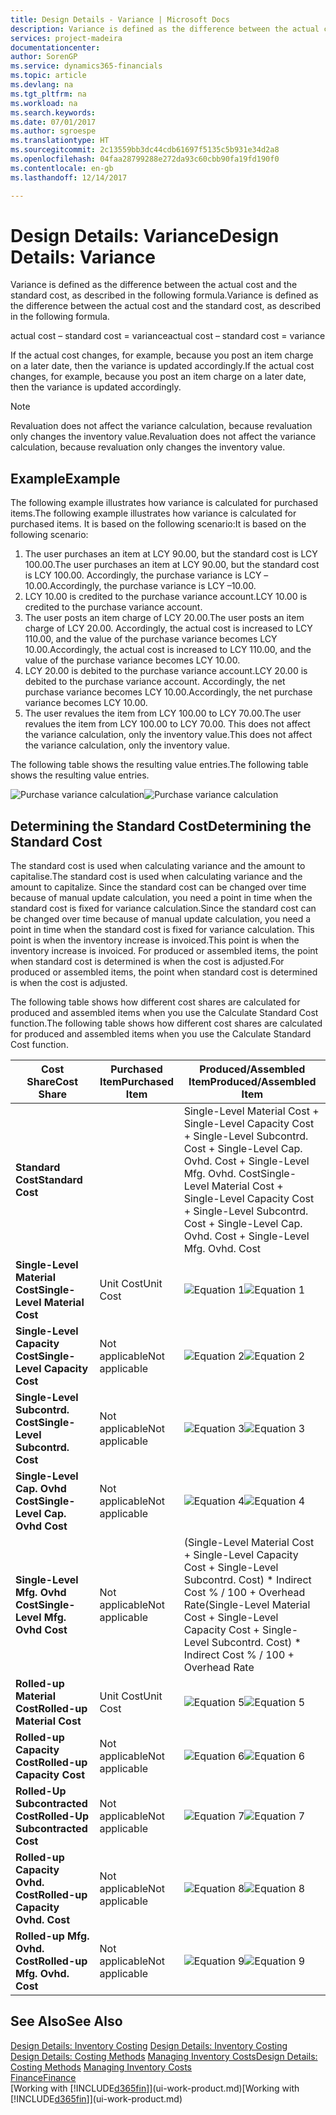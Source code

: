 ```yaml
---
title: Design Details - Variance | Microsoft Docs
description: Variance is defined as the difference between the actual cost and the standard cost, as described in the following formula.
services: project-madeira
documentationcenter: 
author: SorenGP
ms.service: dynamics365-financials
ms.topic: article
ms.devlang: na
ms.tgt_pltfrm: na
ms.workload: na
ms.search.keywords: 
ms.date: 07/01/2017
ms.author: sgroespe
ms.translationtype: HT
ms.sourcegitcommit: 2c13559bb3dc44cdb61697f5135c5b931e34d2a8
ms.openlocfilehash: 04faa28799288e272da93c60cbb90fa19fd190f0
ms.contentlocale: en-gb
ms.lasthandoff: 12/14/2017

---
```

# <a name="design-details-variance"></a><span data-ttu-id="f1eb4-103">Design Details: Variance</span><span class="sxs-lookup"><span data-stu-id="f1eb4-103">Design Details: Variance</span></span>
<span data-ttu-id="f1eb4-104">Variance is defined as the difference between the actual cost and the standard cost, as described in the following formula.</span><span class="sxs-lookup"><span data-stu-id="f1eb4-104">Variance is defined as the difference between the actual cost and the standard cost, as described in the following formula.</span></span>  

 <span data-ttu-id="f1eb4-105">actual cost – standard cost = variance</span><span class="sxs-lookup"><span data-stu-id="f1eb4-105">actual cost – standard cost = variance</span></span>  

 <span data-ttu-id="f1eb4-106">If the actual cost changes, for example, because you post an item charge on a later date, then the variance is updated accordingly.</span><span class="sxs-lookup"><span data-stu-id="f1eb4-106">If the actual cost changes, for example, because you post an item charge on a later date, then the variance is updated accordingly.</span></span>  

> [!NOTE]  
>  <span data-ttu-id="f1eb4-107">Revaluation does not affect the variance calculation, because revaluation only changes the inventory value.</span><span class="sxs-lookup"><span data-stu-id="f1eb4-107">Revaluation does not affect the variance calculation, because revaluation only changes the inventory value.</span></span>  

## <a name="example"></a><span data-ttu-id="f1eb4-108">Example</span><span class="sxs-lookup"><span data-stu-id="f1eb4-108">Example</span></span>  
 <span data-ttu-id="f1eb4-109">The following example illustrates how variance is calculated for purchased items.</span><span class="sxs-lookup"><span data-stu-id="f1eb4-109">The following example illustrates how variance is calculated for purchased items.</span></span> <span data-ttu-id="f1eb4-110">It is based on the following scenario:</span><span class="sxs-lookup"><span data-stu-id="f1eb4-110">It is based on the following scenario:</span></span>  

1.  <span data-ttu-id="f1eb4-111">The user purchases an item at LCY 90.00, but the standard cost is LCY 100.00.</span><span class="sxs-lookup"><span data-stu-id="f1eb4-111">The user purchases an item at LCY 90.00, but the standard cost is LCY 100.00.</span></span> <span data-ttu-id="f1eb4-112">Accordingly, the purchase variance is LCY –10.00.</span><span class="sxs-lookup"><span data-stu-id="f1eb4-112">Accordingly, the purchase variance is LCY –10.00.</span></span>  
2.  <span data-ttu-id="f1eb4-113">LCY 10.00 is credited to the purchase variance account.</span><span class="sxs-lookup"><span data-stu-id="f1eb4-113">LCY 10.00 is credited to the purchase variance account.</span></span>  
3.  <span data-ttu-id="f1eb4-114">The user posts an item charge of LCY 20.00.</span><span class="sxs-lookup"><span data-stu-id="f1eb4-114">The user posts an item charge of LCY 20.00.</span></span> <span data-ttu-id="f1eb4-115">Accordingly, the actual cost is increased to LCY 110.00, and the value of the purchase variance becomes LCY 10.00.</span><span class="sxs-lookup"><span data-stu-id="f1eb4-115">Accordingly, the actual cost is increased to LCY 110.00, and the value of the purchase variance becomes LCY 10.00.</span></span>  
4.  <span data-ttu-id="f1eb4-116">LCY 20.00 is debited to the purchase variance account.</span><span class="sxs-lookup"><span data-stu-id="f1eb4-116">LCY 20.00 is debited to the purchase variance account.</span></span> <span data-ttu-id="f1eb4-117">Accordingly, the net purchase variance becomes LCY 10.00.</span><span class="sxs-lookup"><span data-stu-id="f1eb4-117">Accordingly, the net purchase variance becomes LCY 10.00.</span></span>  
5.  <span data-ttu-id="f1eb4-118">The user revalues the item from LCY 100.00 to LCY 70.00.</span><span class="sxs-lookup"><span data-stu-id="f1eb4-118">The user revalues the item from LCY 100.00 to LCY 70.00.</span></span> <span data-ttu-id="f1eb4-119">This does not affect the variance calculation, only the inventory value.</span><span class="sxs-lookup"><span data-stu-id="f1eb4-119">This does not affect the variance calculation, only the inventory value.</span></span>  

 <span data-ttu-id="f1eb4-120">The following table shows the resulting value entries.</span><span class="sxs-lookup"><span data-stu-id="f1eb4-120">The following table shows the resulting value entries.</span></span>  

 <span data-ttu-id="f1eb4-121">![Purchase variance calculation](media/design_details_inventory_costing_11_purchase_variance.png "design_details_inventory_costing_11_purchase_variance")</span><span class="sxs-lookup"><span data-stu-id="f1eb4-121">![Purchase variance calculation](media/design_details_inventory_costing_11_purchase_variance.png "design_details_inventory_costing_11_purchase_variance")</span></span>  

## <a name="determining-the-standard-cost"></a><span data-ttu-id="f1eb4-122">Determining the Standard Cost</span><span class="sxs-lookup"><span data-stu-id="f1eb4-122">Determining the Standard Cost</span></span>  
 <span data-ttu-id="f1eb4-123">The standard cost is used when calculating variance and the amount to capitalise.</span><span class="sxs-lookup"><span data-stu-id="f1eb4-123">The standard cost is used when calculating variance and the amount to capitalize.</span></span> <span data-ttu-id="f1eb4-124">Since the standard cost can be changed over time because of manual update calculation, you need a point in time when the standard cost is fixed for variance calculation.</span><span class="sxs-lookup"><span data-stu-id="f1eb4-124">Since the standard cost can be changed over time because of manual update calculation, you need a point in time when the standard cost is fixed for variance calculation.</span></span> <span data-ttu-id="f1eb4-125">This point is when the inventory increase is invoiced.</span><span class="sxs-lookup"><span data-stu-id="f1eb4-125">This point is when the inventory increase is invoiced.</span></span> <span data-ttu-id="f1eb4-126">For produced or assembled items, the point when standard cost is determined is when the cost is adjusted.</span><span class="sxs-lookup"><span data-stu-id="f1eb4-126">For produced or assembled items, the point when standard cost is determined is when the cost is adjusted.</span></span>  

 <span data-ttu-id="f1eb4-127">The following table shows how different cost shares are calculated for produced and assembled items when you use the Calculate Standard Cost function.</span><span class="sxs-lookup"><span data-stu-id="f1eb4-127">The following table shows how different cost shares are calculated for produced and assembled items when you use the Calculate Standard Cost function.</span></span>  

|<span data-ttu-id="f1eb4-128">Cost Share</span><span class="sxs-lookup"><span data-stu-id="f1eb4-128">Cost Share</span></span>|<span data-ttu-id="f1eb4-129">Purchased Item</span><span class="sxs-lookup"><span data-stu-id="f1eb4-129">Purchased Item</span></span>|<span data-ttu-id="f1eb4-130">Produced/Assembled Item</span><span class="sxs-lookup"><span data-stu-id="f1eb4-130">Produced/Assembled Item</span></span>|  
|----------------|--------------------|------------------------------|  
|<span data-ttu-id="f1eb4-131">**Standard Cost**</span><span class="sxs-lookup"><span data-stu-id="f1eb4-131">**Standard Cost**</span></span>||<span data-ttu-id="f1eb4-132">Single-Level Material Cost + Single-Level Capacity Cost + Single-Level Subcontrd. Cost + Single-Level Cap. Ovhd. Cost + Single-Level Mfg. Ovhd. Cost</span><span class="sxs-lookup"><span data-stu-id="f1eb4-132">Single-Level Material Cost + Single-Level Capacity Cost + Single-Level Subcontrd. Cost + Single-Level Cap. Ovhd. Cost + Single-Level Mfg. Ovhd. Cost</span></span>|  
|<span data-ttu-id="f1eb4-133">**Single-Level Material Cost**</span><span class="sxs-lookup"><span data-stu-id="f1eb4-133">**Single-Level Material Cost**</span></span>|<span data-ttu-id="f1eb4-134">Unit Cost</span><span class="sxs-lookup"><span data-stu-id="f1eb4-134">Unit Cost</span></span>|<span data-ttu-id="f1eb4-135">![Equation 1](media/design_details_inventory_costing_11_equation_1.png "design_details_inventory_costing_11_equation_1")</span><span class="sxs-lookup"><span data-stu-id="f1eb4-135">![Equation 1](media/design_details_inventory_costing_11_equation_1.png "design_details_inventory_costing_11_equation_1")</span></span>|  
|<span data-ttu-id="f1eb4-136">**Single-Level Capacity Cost**</span><span class="sxs-lookup"><span data-stu-id="f1eb4-136">**Single-Level Capacity Cost**</span></span>|<span data-ttu-id="f1eb4-137">Not applicable</span><span class="sxs-lookup"><span data-stu-id="f1eb4-137">Not applicable</span></span>|<span data-ttu-id="f1eb4-138">![Equation 2](media/design_details_inventory_costing_11_equation_2.png "design_details_inventory_costing_11_equation_2")</span><span class="sxs-lookup"><span data-stu-id="f1eb4-138">![Equation 2](media/design_details_inventory_costing_11_equation_2.png "design_details_inventory_costing_11_equation_2")</span></span>|  
|<span data-ttu-id="f1eb4-139">**Single-Level Subcontrd. Cost**</span><span class="sxs-lookup"><span data-stu-id="f1eb4-139">**Single-Level Subcontrd. Cost**</span></span>|<span data-ttu-id="f1eb4-140">Not applicable</span><span class="sxs-lookup"><span data-stu-id="f1eb4-140">Not applicable</span></span>|<span data-ttu-id="f1eb4-141">![Equation 3](media/design_details_inventory_costing_11_equation_3.png "design_details_inventory_costing_11_equation_3")</span><span class="sxs-lookup"><span data-stu-id="f1eb4-141">![Equation 3](media/design_details_inventory_costing_11_equation_3.png "design_details_inventory_costing_11_equation_3")</span></span>|  
|<span data-ttu-id="f1eb4-142">**Single-Level Cap. Ovhd Cost**</span><span class="sxs-lookup"><span data-stu-id="f1eb4-142">**Single-Level Cap. Ovhd Cost**</span></span>|<span data-ttu-id="f1eb4-143">Not applicable</span><span class="sxs-lookup"><span data-stu-id="f1eb4-143">Not applicable</span></span>|<span data-ttu-id="f1eb4-144">![Equation 4](media/design_details_inventory_costing_11_equation_4.png "design_details_inventory_costing_11_equation_4")</span><span class="sxs-lookup"><span data-stu-id="f1eb4-144">![Equation 4](media/design_details_inventory_costing_11_equation_4.png "design_details_inventory_costing_11_equation_4")</span></span>|  
|<span data-ttu-id="f1eb4-145">**Single-Level Mfg. Ovhd Cost**</span><span class="sxs-lookup"><span data-stu-id="f1eb4-145">**Single-Level Mfg. Ovhd Cost**</span></span>|<span data-ttu-id="f1eb4-146">Not applicable</span><span class="sxs-lookup"><span data-stu-id="f1eb4-146">Not applicable</span></span>|<span data-ttu-id="f1eb4-147">(Single-Level Material Cost + Single-Level Capacity Cost + Single-Level Subcontrd. Cost) \* Indirect Cost % / 100 + Overhead Rate</span><span class="sxs-lookup"><span data-stu-id="f1eb4-147">(Single-Level Material Cost + Single-Level Capacity Cost + Single-Level Subcontrd. Cost) \* Indirect Cost % / 100 + Overhead Rate</span></span>|  
|<span data-ttu-id="f1eb4-148">**Rolled-up Material Cost**</span><span class="sxs-lookup"><span data-stu-id="f1eb4-148">**Rolled-up Material Cost**</span></span>|<span data-ttu-id="f1eb4-149">Unit Cost</span><span class="sxs-lookup"><span data-stu-id="f1eb4-149">Unit Cost</span></span>|<span data-ttu-id="f1eb4-150">![Equation 5](media/design_details_inventory_costing_11_equation_5.png "design_details_inventory_costing_11_equation_5")</span><span class="sxs-lookup"><span data-stu-id="f1eb4-150">![Equation 5](media/design_details_inventory_costing_11_equation_5.png "design_details_inventory_costing_11_equation_5")</span></span>|  
|<span data-ttu-id="f1eb4-151">**Rolled-up Capacity Cost**</span><span class="sxs-lookup"><span data-stu-id="f1eb4-151">**Rolled-up Capacity Cost**</span></span>|<span data-ttu-id="f1eb4-152">Not applicable</span><span class="sxs-lookup"><span data-stu-id="f1eb4-152">Not applicable</span></span>|<span data-ttu-id="f1eb4-153">![Equation 6](media/design_details_inventory_costing_11_equation_6.png "design_details_inventory_costing_11_equation_6")</span><span class="sxs-lookup"><span data-stu-id="f1eb4-153">![Equation 6](media/design_details_inventory_costing_11_equation_6.png "design_details_inventory_costing_11_equation_6")</span></span>|  
|<span data-ttu-id="f1eb4-154">**Rolled-Up Subcontracted Cost**</span><span class="sxs-lookup"><span data-stu-id="f1eb4-154">**Rolled-Up Subcontracted Cost**</span></span>|<span data-ttu-id="f1eb4-155">Not applicable</span><span class="sxs-lookup"><span data-stu-id="f1eb4-155">Not applicable</span></span>|<span data-ttu-id="f1eb4-156">![Equation 7](media/design_details_inventory_costing_11_equation_7.png "design_details_inventory_costing_11_equation_7")</span><span class="sxs-lookup"><span data-stu-id="f1eb4-156">![Equation 7](media/design_details_inventory_costing_11_equation_7.png "design_details_inventory_costing_11_equation_7")</span></span>|  
|<span data-ttu-id="f1eb4-157">**Rolled-up Capacity Ovhd. Cost**</span><span class="sxs-lookup"><span data-stu-id="f1eb4-157">**Rolled-up Capacity Ovhd. Cost**</span></span>|<span data-ttu-id="f1eb4-158">Not applicable</span><span class="sxs-lookup"><span data-stu-id="f1eb4-158">Not applicable</span></span>|<span data-ttu-id="f1eb4-159">![Equation 8](media/design_details_inventory_costing_11_equation_8.png "design_details_inventory_costing_11_equation_8")</span><span class="sxs-lookup"><span data-stu-id="f1eb4-159">![Equation 8](media/design_details_inventory_costing_11_equation_8.png "design_details_inventory_costing_11_equation_8")</span></span>|  
|<span data-ttu-id="f1eb4-160">**Rolled-up Mfg. Ovhd. Cost**</span><span class="sxs-lookup"><span data-stu-id="f1eb4-160">**Rolled-up Mfg. Ovhd. Cost**</span></span>|<span data-ttu-id="f1eb4-161">Not applicable</span><span class="sxs-lookup"><span data-stu-id="f1eb4-161">Not applicable</span></span>|<span data-ttu-id="f1eb4-162">![Equation 9](media/design_details_inventory_costing_11_equation_9.png "design_details_inventory_costing_11_equation_9")</span><span class="sxs-lookup"><span data-stu-id="f1eb4-162">![Equation 9](media/design_details_inventory_costing_11_equation_9.png "design_details_inventory_costing_11_equation_9")</span></span>|  

## <a name="see-also"></a><span data-ttu-id="f1eb4-163">See Also</span><span class="sxs-lookup"><span data-stu-id="f1eb4-163">See Also</span></span>  
 <span data-ttu-id="f1eb4-164">[Design Details: Inventory Costing](design-details-inventory-costing.md) </span><span class="sxs-lookup"><span data-stu-id="f1eb4-164">[Design Details: Inventory Costing](design-details-inventory-costing.md) </span></span>  
 <span data-ttu-id="f1eb4-165">[Design Details: Costing Methods](design-details-costing-methods.md) [Managing Inventory Costs](finance-manage-inventory-costs.md)</span><span class="sxs-lookup"><span data-stu-id="f1eb4-165">[Design Details: Costing Methods](design-details-costing-methods.md) [Managing Inventory Costs](finance-manage-inventory-costs.md)</span></span>  
 [<span data-ttu-id="f1eb4-166">Finance</span><span class="sxs-lookup"><span data-stu-id="f1eb4-166">Finance</span></span>](finance.md)  
 <span data-ttu-id="f1eb4-167">[Working with [!INCLUDE[d365fin](includes/d365fin_md.md)]](ui-work-product.md)</span><span class="sxs-lookup"><span data-stu-id="f1eb4-167">[Working with [!INCLUDE[d365fin](includes/d365fin_md.md)]](ui-work-product.md)</span></span>

